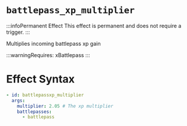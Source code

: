 # `battlepass_xp_multiplier`
:::infoPermanent Effect
This effect is permanent and does not require a trigger.
:::

Multiplies incoming battlepass xp gain

:::warningRequires:
xBattlepass
:::
# Effect Syntax
```yaml
- id: battlepassxp_multiplier
  args:
    multiplier: 2.05 # The xp multiplier
    battlepasses:
      - battlepass
```
